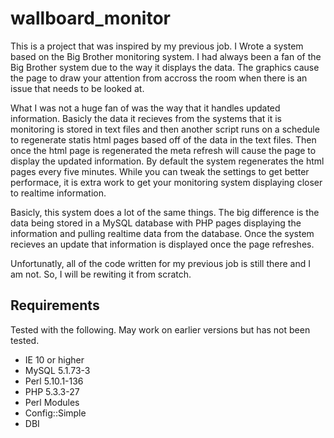 wallboard_monitor
=================

This is a project that was inspired by my previous job. I Wrote a system based on the Big Brother monitoring system. I had always been
a fan of the Big Brother system due to the way it displays the data. The graphics cause the page to draw your attention from accross
the room when there is an issue that needs to be looked at.

What I was not a huge fan of was the way that it handles updated information. Basicly the data it recieves from the systems that it is
monitoring is stored in text files and then another script runs on a schedule to regenerate statis html pages based off of the data in
the text files. Then once the html page is regenerated the meta refresh will cause the page to display the updated information. By default
the system regenerates the html pages every five minutes. While you can tweak the settings to get better performace, it is extra work to
get your monitoring system displaying closer to realtime information.

Basicly, this system does a lot of the same things. The big difference is the data being stored in a MySQL database with PHP pages displaying
the information and pulling realtime data from the database. Once the system recieves an update that information is displayed once the page
refreshes.

Unfortunatly, all of the code written for my previous job is still there and I am not. So, I will be rewiting it from scratch.

Requirements
------------

Tested with the following. May work on earlier versions but has not been tested.

- IE 10 or higher
- MySQL 5.1.73-3
- Perl 5.10.1-136
- PHP 5.3.3-27
- Perl Modules
 - Config::Simple
 - DBI
